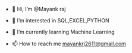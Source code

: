 - 👋 Hi, I’m @Mayank raj
- 👀 I’m interested in SQL,EXCEL,PYTHON
- 🌱 I’m currently learning Machine Learning

- 📫 How to reach me mayankrj2611@gmail.com

